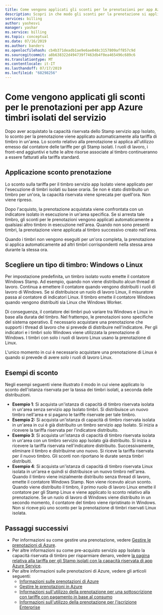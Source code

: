 ```yaml
---
title: Come vengono applicati gli sconti per le prenotazioni per app Azure timbri isolati del servizio
description: Scopri in che modo gli sconti per la prenotazione si applicano agli indicatori isolati del servizio app Azure
services: billing
author: yashesvi
manager: yashar
ms.service: billing
ms.topic: conceptual
ms.date: 07/16/2019
ms.author: banders
ms.openlocfilehash: cb4b371deadb1ae9e6ae048c3157809aff857c9d
ms.sourcegitcommit: a8b638322d494739f7463db4f0ea465496c689c6
ms.translationtype: MT
ms.contentlocale: it-IT
ms.lasthandoff: 07/17/2019
ms.locfileid: "68298256"
---
```

# <a name="how-reservation-discounts-apply-to-azure-app-service-isolated-stamps"></a>Come vengono applicati gli sconti per le prenotazioni per app Azure timbri isolati del servizio

Dopo aver acquistato la capacità riservata dello Stamp servizio app Isolato, lo sconto per la prenotazione viene applicato automaticamente alla tariffa di timbro in un'area. Lo sconto relativo alla prenotazione si applica all'utilizzo emesso dal contatore delle tariffe per gli Stamp isolati. I ruoli di lavoro, i front-end aggiuntivi e tutte le altre risorse associate al timbro continueranno a essere fatturati alla tariffa standard.

## <a name="reservation-discount-application"></a>Applicazione sconto prenotazione

Lo sconto sulla tariffa per il timbro servizio app Isolato viene applicato per l'esecuzione di timbri isolati su base oraria. Se non è stato distribuito un timbro per un'ora, la capacità riservata viene sprecata per quell'ora. Non viene ripreso.

Dopo l'acquisto, la prenotazione acquistata viene confrontata con un indicatore isolato in esecuzione in un'area specifica. Se si arresta tale timbro, gli sconti per le prenotazioni vengono applicati automaticamente a qualsiasi altro timbro in esecuzione nell'area. Quando non sono presenti timbri, la prenotazione viene applicata al timbro successivo creato nell'area.

Quando i timbri non vengono eseguiti per un'ora completa, la prenotazione si applica automaticamente ad altri timbri corrispondenti nella stessa area durante la stessa ora.

## <a name="choose-a-stamp-type---windows-or-linux"></a>Scegliere un tipo di timbro: Windows o Linux

Per impostazione predefinita, un timbro isolato vuoto emette il contatore Windows Stamp. Ad esempio, quando non viene distribuito alcun thread di lavoro. Continua a emettere il contatore quando vengono distribuiti i ruoli di lavoro di Windows. Se si distribuisce un ruolo di lavoro Linux, il misuratore passa al contatore di indicatori Linux. Il timbro emette il contatore Windows quando vengono distribuiti sia Linux che Windows Worker.

Di conseguenza, il contatore dei timbri può variare tra Windows e Linux in base alla durata del timbro. Nel frattempo, le prenotazioni sono specifiche del sistema operativo. È necessario acquistare una prenotazione che supporti i thread di lavoro che si prevede di distribuire nell'indicatore. Per gli indicatori e i timbri solo Windows viene utilizzata la prenotazione di Windows. I timbri con solo i ruoli di lavoro Linux usano la prenotazione di Linux.

L'unico momento in cui è necessario acquistare una prenotazione di Linux è quando si prevede di avere _solo_ i ruoli di lavoro Linux.

## <a name="discount-examples"></a>Esempi di sconto

Negli esempi seguenti viene illustrato il modo in cui viene applicato lo sconto dell'istanza riservata per la tassa dei timbri isolati, a seconda delle distribuzioni.

- **Esempio 1**: Si acquista un'istanza di capacità di timbro riservata isolata in un'area senza servizio app Isolato timbri. Si distribuisce un nuovo timbro nell'area e si pagano le tariffe riservate per tale timbro.
- **Esempio 2:** Si acquista un'istanza di capacità di timbro riservata isolata in un'area in cui è già distribuito un timbro servizio app Isolato. Si inizia a ricevere la tariffa riservata per l'indicatore distribuito.
- **Esempio 3**: Si acquista un'istanza di capacità di timbro riservata isolata in un'area con un timbro servizio app Isolato già distribuito. Si inizia a ricevere la tariffa riservata nell'indicatore distribuito. Successivamente, eliminare il timbro e distribuirne uno nuovo. Si riceve la tariffa riservata per il nuovo timbro. Gli sconti non riportano le durate senza timbri distribuiti.
- **Esempio 4**: Si acquista un'istanza di capacità di timbro riservata Linux isolata in un'area e quindi si distribuisce un nuovo timbro nell'area. Quando il timbro viene inizialmente distribuito senza thread di lavoro, emette il contatore Windows Stamp. Non viene ricevuto alcun sconto. Quando viene distribuito il timbro, il primo ruolo di lavoro Linux emette il contatore per gli Stamp Linux e viene applicato lo sconto relativo alla prenotazione. Se un ruolo di lavoro di Windows viene distribuito in un secondo momento, il contatore del timbro viene ripristinato in Windows. Non si riceve più uno sconto per la prenotazione di timbri riservati Linux isolata.

## <a name="next-steps"></a>Passaggi successivi

- Per informazioni su come gestire una prenotazione, vedere [Gestire le prenotazioni di Azure](billing-manage-reserved-vm-instance.md).
- Per altre informazioni su come pre-acquisto servizio app Isolato la capacità riservata di timbro per risparmiare denaro, vedere [la pagina relativa alla tariffa per gli Stamp isolati con la capacità riservata di app Azure Service](billing-prepay-app-service-isolated-stamp.md).
- Per altre informazioni sulle prenotazioni di Azure, vedere gli articoli seguenti:
  - [Informazioni sulle prenotazioni di Azure](billing-save-compute-costs-reservations.md)
  - [Gestire le prenotazioni in Azure](billing-manage-reserved-vm-instance.md)
  - [Informazioni sull'utilizzo della prenotazione per una sottoscrizione con tariffe con pagamento in base al consumo](billing-understand-reserved-instance-usage.md)
  - [Informazioni sull'utilizzo della prenotazione per l'iscrizione Enterprise](billing-understand-reserved-instance-usage-ea.md)
